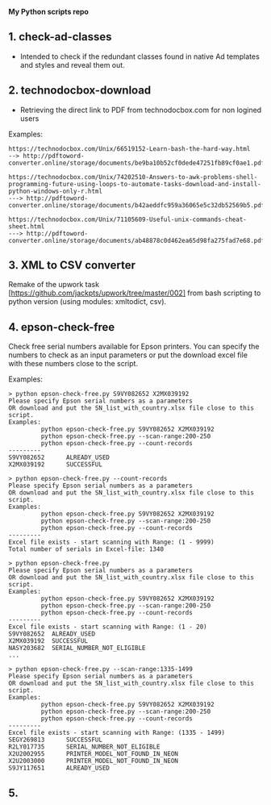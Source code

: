 **My Python scripts repo**

## 1. check-ad-classes
- Intended to check if the redundant classes found in native Ad templates and styles and reveal them out.

## 2. technodocbox-download
- Retrieving the direct link to PDF from technodocbox.com for non logined users

Examples:

    https://technodocbox.com/Unix/66519152-Learn-bash-the-hard-way.html
    --> http://pdftoword-converter.online/storage/documents/be9ba10b52cf0dede47251fb89cf0ae1.pdf

    https://technodocbox.com/Unix/74202510-Answers-to-awk-problems-shell-programming-future-using-loops-to-automate-tasks-download-and-install-python-windows-only-r.html
    ---> http://pdftoword-converter.online/storage/documents/b42aeddfc959a36065e5c32db52569b5.pdf
    
    https://technodocbox.com/Unix/71105609-Useful-unix-commands-cheat-sheet.html
    ---> http://pdftoword-converter.online/storage/documents/ab48878c0d462ea65d98fa275fad7e68.pdf

## 3. XML to CSV converter
Remake of the upwork task [https://github.com/jackpts/upwork/tree/master/002] from bash scripting to python version 
(using modules: xmltodict, csv).

## 4. epson-check-free
Check free serial numbers available for Epson printers.
You can specify the numbers to check as an input parameters or put the download excel file with these numbers close to the script.

Examples:

    > python epson-check-free.py S9VY082652 X2MX039192
    Please specify Epson serial numbers as a parameters
    OR download and put the SN_list_with_country.xlsx file close to this script.
    Examples:
             python epson-check-free.py S9VY082652 X2MX039192
             python epson-check-free.py --scan-range:200-250
             python epson-check-free.py --count-records
    ---------
    S9VY082652      ALREADY_USED
    X2MX039192      SUCCESSFUL
    
    > python epson-check-free.py --count-records
    Please specify Epson serial numbers as a parameters
    OR download and put the SN_list_with_country.xlsx file close to this script.
    Examples:
             python epson-check-free.py S9VY082652 X2MX039192
             python epson-check-free.py --scan-range:200-250
             python epson-check-free.py --count-records
    ---------
    Excel file exists - start scanning with Range: (1 - 9999)
    Total number of serials in Excel-file: 1340

    > python epson-check-free.py
    Please specify Epson serial numbers as a parameters
    OR download and put the SN_list_with_country.xlsx file close to this script.
    Examples:
             python epson-check-free.py S9VY082652 X2MX039192
             python epson-check-free.py --scan-range:200-250
             python epson-check-free.py --count-records
    ---------
    Excel file exists - start scanning with Range: (1 - 20)
    S9VY082652	ALREADY_USED
    X2MX039192	SUCCESSFUL
    NASY203682	SERIAL_NUMBER_NOT_ELIGIBLE
    ...

    > python epson-check-free.py --scan-range:1335-1499
    Please specify Epson serial numbers as a parameters
    OR download and put the SN_list_with_country.xlsx file close to this script.
    Examples:
             python epson-check-free.py S9VY082652 X2MX039192
             python epson-check-free.py --scan-range:200-250
             python epson-check-free.py --count-records
    ---------
    Excel file exists - start scanning with Range: (1335 - 1499)
    SEGY269813      SUCCESSFUL
    R2LY017735      SERIAL_NUMBER_NOT_ELIGIBLE
    X2U2002955      PRINTER_MODEL_NOT_FOUND_IN_NEON
    X2U2003000      PRINTER_MODEL_NOT_FOUND_IN_NEON
    S9JY117651      ALREADY_USED
    
## 5. 